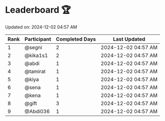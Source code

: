 # Leaderboard 🏆

Updated on: 2024-12-02 04:57 AM

| Rank | Participant   | Completed Days | Last Updated         |
|------|---------------|----------------|----------------------|
| 1    | @segni    | 2             | 2024-12-02 04:57 AM |
| 2    | @kika1s1    | 2             | 2024-12-02 04:57 AM |
| 3    | @abdi    | 1             | 2024-12-02 04:57 AM |
| 4    | @tamirat    | 1             | 2024-12-02 04:57 AM |
| 5    | @kiya    | 1             | 2024-12-02 04:57 AM |
| 6    | @sena    | 1             | 2024-12-02 04:57 AM |
| 7    | @kena    | 1             | 2024-12-02 04:57 AM |
| 8    | @gift    | 3             | 2024-12-02 04:57 AM |
| 9    | @Abdi036    | 1             | 2024-12-02 04:57 AM |
